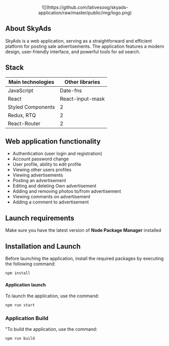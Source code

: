 <p align='center'>![](https://github.com/lativesoog/skyads-application/raw/master/public/img/logo.png)</p>

## About SkyAds

SkyAds is a web application, serving as a straightforward and efficient platform for posting sale advertisements. The application features a modern design, user-friendly interface, and powerful tools for ad search.

## Stack
| Main technologies  | Other libraries  |
| ------------ | ------------ |
| JavaScript  | Date-fns  |
| React  | React-input-mask  |
| Styled Components  | 2  |
| Redux, RTQ  | 2  |
| React-Router  | 2  |

## Web application functionality

- Authentication (user login and registration)
- Account password change
- User profile, ability to edit profile
- Viewing other users profiles
- Viewing advertisements
- Posting an advertisement
- Editing and deleting Own advertisement
- Adding and removing photos to/from advertisement
- Viewing comments on advertisement
- Adding a comment to advertisement

## Launch requirements
Make sure you have the latest version of **Node Package Manager** installed

## Installation and Launch
Before launching the application, install the required packages by executing the following command:
```bash
npm install
```

#### Application launch
To launch the application, use the command:
```bash
npm run start
```
### Application Build
"To build the application, use the command:
```bash
npm run build
```